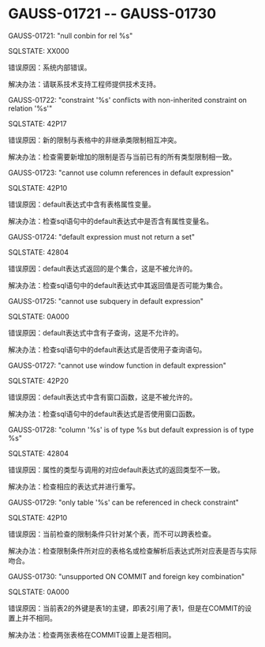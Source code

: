 # GAUSS-01721 -- GAUSS-01730<a name="ZH-CN_TOPIC_0302073470"></a>

GAUSS-01721: "null conbin for rel %s"

SQLSTATE: XX000

错误原因：系统内部错误。

解决办法：请联系技术支持工程师提供技术支持。

GAUSS-01722: "constraint '%s' conflicts with non-inherited constraint on relation '%s'"

SQLSTATE: 42P17

错误原因：新的限制与表格中的非继承类限制相互冲突。

解决办法：检查需要新增加的限制是否与当前已有的所有类型限制相一致。

GAUSS-01723: "cannot use column references in default expression"

SQLSTATE: 42P10

错误原因：default表达式中含有表格属性变量。

解决办法：检查sql语句中的default表达式中是否含有属性变量名。

GAUSS-01724: "default expression must not return a set"

SQLSTATE: 42804

错误原因：default表达式返回的是个集合，这是不被允许的。

解决办法：检查sql语句中的default表达式中其返回值是否可能为集合。

GAUSS-01725: "cannot use subquery in default expression"

SQLSTATE: 0A000

错误原因：default表达式中含有子查询，这是不允许的。

解决办法：检查sql语句中的default表达式是否使用子查询语句。

GAUSS-01727: "cannot use window function in default expression"

SQLSTATE: 42P20

错误原因：default表达式中含有窗口函数，这是不被允许的。

解决办法：检查sql语句中的default表达式是否使用窗口函数。

GAUSS-01728: "column '%s' is of type %s but default expression is of type %s"

SQLSTATE: 42804

错误原因：属性的类型与调用的对应default表达式的返回类型不一致。

解决办法：检查相应的表达式并进行重写。

GAUSS-01729: "only table '%s' can be referenced in check constraint"

SQLSTATE: 42P10

错误原因：当前检查的限制条件只针对某个表，而不可以跨表检查。

解决办法：检查限制条件所对应的表格名或检查解析后表达式所对应表是否与实际吻合。

GAUSS-01730: "unsupported ON COMMIT and foreign key combination"

SQLSTATE: 0A000

错误原因：当前表2的外键是表1的主键，即表2引用了表1，但是在COMMIT的设置上并不相同。

解决办法：检查两张表格在COMMIT设置上是否相同。
